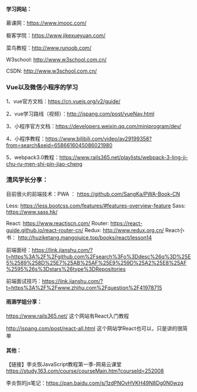 #### 学习网站：
慕课网：https://www.imooc.com/

极客学院：https://www.jikexueyuan.com/

菜鸟教程：http://www.runoob.com/


W3school: http://www.w3school.com.cn/


CSDN: http://www.w3school.com.cn/
### Vue以及微信小程序的学习
1、vue官方文档：https://cn.vuejs.org/v2/guide/

2、vue学习路线（视频）：http://jspang.com/post/vueNav.html

3、小程序官方文档：https://developers.weixin.qq.com/miniprogram/dev/

4、小程序教程：https://www.bilibili.com/video/av29199358?from=search&seid=6586616045086021980

5、webpack3.0教程：https://www.rails365.net/playlists/webpack-3-ling-ji-chu-ru-men-shi-pin-jiao-cheng

### 清风学长分享：
目前很火的前端技术：PWA ：  https://github.com/SangKa/PWA-Book-CN

Less:  https://less.bootcss.com/features/#features-overview-feature
Sass:  https://www.sass.hk/

React:  https://www.reactjscn.com/
Router:  https://react-guide.github.io/react-router-cn/
Redux:  http://www.redux.org.cn/
React小书： http://huziketang.mangojuice.top/books/react/lesson14

前端面经：https://link.jianshu.com/?t=https%3A%2F%2Fgithub.com%2Fsearch%3Fo%3Ddesc%26q%3D%25E5%2589%258D%25E7%25AB%25AF%25E9%259D%25A2%25E8%25AF%2595%26s%3Dstars%26type%3DRepositories

前端面试技巧：https://link.jianshu.com/?t=https%3A%2F%2Fwww.zhihu.com%2Fquestion%2F41978715




#### 雨涵学姐分享：
https://www.rails365.net/ 这个网站有React入门教程

http://jspang.com/post/react-all.html 这个网站学React也可以，只是讲的很简单

#### 其他：
【链接】李炎恢JavaScript教程第一季-网易云课堂
https://study.163.com/course/courseMain.htm?courseId=252008

李炎恢的js笔记：https://pan.baidu.com/s/1zdPNOvHVKH49N8Dg0N0wzg

